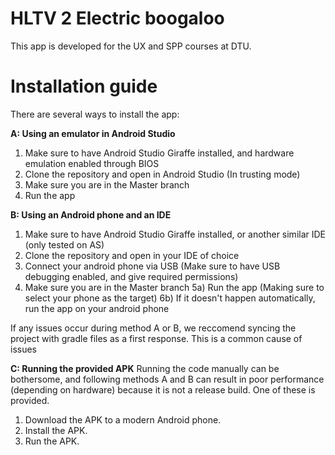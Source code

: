 # HLTV 2 Electric boogaloo
This app is developed for the UX and SPP courses at DTU.

# Installation guide

There are several ways to install the app:

**A:  Using an emulator in Android Studio**
1) Make sure to have Android Studio Giraffe installed, and hardware emulation enabled through BIOS
2) Clone the repository and open in Android Studio (In trusting mode)
3) Make sure you are in the Master branch
4) Run the app

**B:  Using an Android phone and an IDE**
1) Make sure to have Android Studio Giraffe installed, or another similar IDE (only tested on AS)
2) Clone the repository and open in your IDE of choice
3) Connect your android phone via USB (Make sure to have USB debugging enabled, and give required permissions)
4) Make sure you are in the Master branch
5a) Run the app (Making sure to select your phone as the target)
6b) If it doesn't happen automatically, run the app on your android phone

If any issues occur during method A or B, we reccomend syncing the project with gradle files as a first response. This is a common cause of issues

**C:  Running the provided APK**
Running the code manually can be bothersome, and following methods A and B can result in poor performance (depending on hardware) because it is not a release build. One of these is provided.
1) Download the APK to a modern Android phone.
2) Install the APK.
3) Run the APK. 


   

